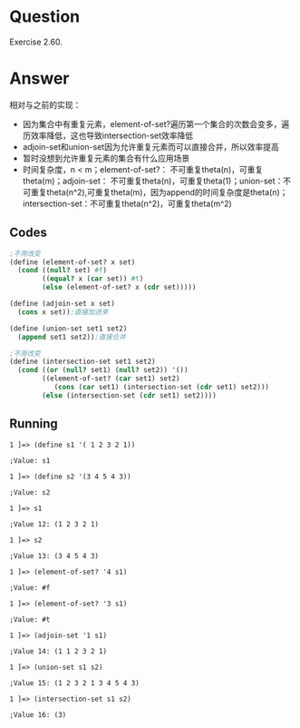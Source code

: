 # Question
Exercise 2.60.

# Answer
相对与之前的实现：
* 因为集合中有重复元素，element-of-set?遍历第一个集合的次数会变多，遍历效率降低，这也导致intersection-set效率降低
* adjoin-set和union-set因为允许重复元素而可以直接合并，所以效率提高
* 暂时没想到允许重复元素的集合有什么应用场景
* 时间复杂度，n < m；element-of-set?： 不可重复theta(n)，可重复theta(m)；adjoin-set： 不可重复theta(n)，可重复theta(1)；union-set：不可重复theta(n^2),可重复theta(m)，因为append的时间复杂度是theta(n)；intersection-set：不可重复theta(n^2)，可重复theta(m^2)


## Codes
```scheme
;不用改变
(define (element-of-set? x set)
  (cond ((null? set) #f)
        ((equal? x (car set)) #t)
        (else (element-of-set? x (cdr set)))))

(define (adjoin-set x set)
  (cons x set));直接加进来

(define (union-set set1 set2)
  (append set1 set2));直接合并

;不用改变
(define (intersection-set set1 set2)
  (cond ((or (null? set1) (null? set2)) '())
        ((element-of-set? (car set1) set2)
           (cons (car set1) (intersection-set (cdr set1) set2)))
        (else (intersection-set (cdr set1) set2))))
```

## Running
```
1 ]=> (define s1 '( 1 2 3 2 1))

;Value: s1

1 ]=> (define s2 '(3 4 5 4 3))

;Value: s2

1 ]=> s1

;Value 12: (1 2 3 2 1)

1 ]=> s2

;Value 13: (3 4 5 4 3)

1 ]=> (element-of-set? '4 s1)

;Value: #f

1 ]=> (element-of-set? '3 s1)

;Value: #t

1 ]=> (adjoin-set '1 s1)

;Value 14: (1 1 2 3 2 1)

1 ]=> (union-set s1 s2)

;Value 15: (1 2 3 2 1 3 4 5 4 3)

1 ]=> (intersection-set s1 s2)

;Value 16: (3)
```
